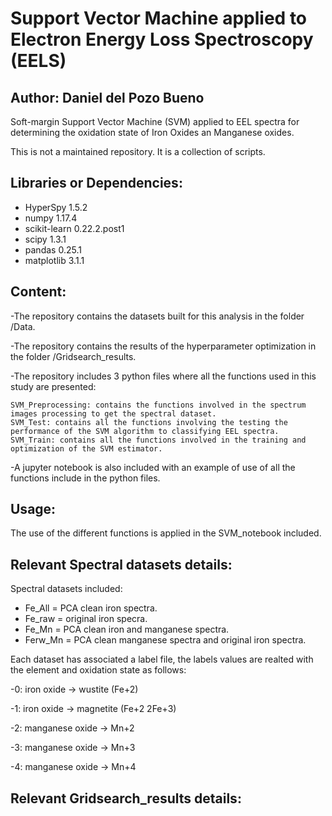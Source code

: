 # Support Vector Machine applied to Electron Energy Loss Spectroscopy (EELS)

## Author: Daniel del Pozo Bueno

Soft-margin Support Vector Machine (SVM) applied to EEL spectra for determining the oxidation state of Iron Oxides an Manganese oxides. 

This is not a maintained repository. It is a collection of scripts.

## Libraries or Dependencies: 

- HyperSpy 1.5.2
- numpy 1.17.4
- scikit-learn 0.22.2.post1
- scipy 1.3.1
- pandas 0.25.1
- matplotlib 3.1.1

## Content: 

-The repository contains the datasets built for this analysis in the folder /Data.

-The repository contains the results of the hyperparameter optimization in the folder /Gridsearch_results.

-The repository includes 3 python files where all the functions used in this study are presented:

	SVM_Preprocessing: contains the functions involved in the spectrum images processing to get the spectral dataset. 
	SVM_Test: contains all the functions involving the testing the performance of the SVM algorithm to classifying EEL spectra. 
	SVM_Train: contains all the functions involved in the training and optimization of the SVM estimator. 
	
-A jupyter notebook is also included with an example of use of all the functions include in the python files. 

## Usage:

The use of the different functions is applied in the SVM_notebook included. 

## Relevant Spectral datasets details:

Spectral datasets included: 
- Fe_All = PCA clean iron spectra. 
- Fe_raw = original iron specra. 
- Fe_Mn = PCA clean iron and manganese spectra.
- Ferw_Mn = PCA clean manganese spectra and original iron spectra. 

Each dataset has associated a label file, the labels values are realted with the element and oxidation state as follows:

-0: iron oxide -> wustite (Fe+2)

-1: iron oxide -> magnetite (Fe+2 2Fe+3)

-2: manganese oxide -> Mn+2

-3: manganese oxide -> Mn+3

-4: manganese oxide -> Mn+4

## Relevant Gridsearch_results details: 


